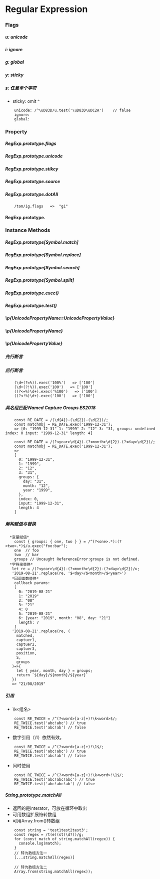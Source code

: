 # Regular Expression

### Flags
##### u: unicode
##### i: ignore
##### g: global
##### y: sticky
##### s: 任意单个字符
* sticky: omit ^

```
    unicode: /^\uD83D/u.test('\uD83D\uDC2A')    // false
    ignore: 
    global: 
```

### Property
##### RegExp.prototype.flags
##### RegExp.prototype.unicode    
##### RegExp.prototype.stikcy    
##### RegExp.prototype.source    
##### RegExp.prototype.dotAll

```
    /tom/ig.flags   =>  "gi"
```
#### RegExp.prototype.

### Instance Methods
##### RegExp.prototype[Symbol.match]
##### RegExp.prototype[Symbol.replace]
##### RegExp.prototype[Symbol.search]
##### RegExp.prototype[Symbol.split]

##### RegExp.prototype.exec()
##### RegExp.prototype.test()

##### \p{UnicodePropertyName=UnicodePropertyValue}
##### \p{UnicodePropertyName}
##### \p{UnicodePropertyValue}

##### 先行断言
##### 后行断言
```
    (\d+(?=%)).exec('100%')   => ['100']
    (\d+(?!%)).exec('100')   => ['100']
    ((?<=%)\d+).exec('%100')   => ['100']
    ((?<!%)\d+).exec('100')   => ['100']
```

##### 具名组匹配 Named Capture Groups ES2018
```
    const RE_DATE = /(\d{4})-(\d{2})-(\d{2})/;
    const matchObj = RE_DATE.exec('1999-12-31');
    => [0: "1999-12-31" 1: "1999" 2: "12" 3: "31, groups: undefined index: 0 input: "1999-12-31" length: 4]

    const RE_DATE = /(?<year>\d{4})-(?<month>\d{2})-(?<day>\d{2})/;
    const matchObj = RE_DATE.exec('1999-12-31');
    => 
    [
      0: "1999-12-31", 
      1: "1999", 
      2: "12", 
      3: "31", 
      groups: {
        day: "31", 
        month: "12", 
        year: "1999",
      },
      index: 0, 
      input: "1999-12-31",
      length: 4
    ]
```

##### 解构赋值与替换
```
  *变量赋值*
    const { groups: { one, two } } = /^(?<one>.*):(?<two>.*)$/u.exec("foo:bar");
    one  // foo
    two  // bar
    groups // Uncaught ReferenceError:groups is not defined.
  *字符串替换*
   let re = /(?<year>\d{4})-(?<month>\d{2})-(?<day>\d{2})/u;
   '2019-08-21'.replace(re, '$<day>/$<month>/$<year>')
   *回调函数替换*
    callback params:
    [ 
      0: "2019-08-21"
      1: "2019"
      2: "08"
      3: "21"
      4: 0
      5: "2019-08-21"
      6: {year: "2019", month: "08", day: "21"}
      length: 7
    ]
   '2019-08-21'.replace(re, (
     matched,
     captuer1,
     captuer2,
     captuer3,
     position,
     S,
     groups
   )=>{
     let { year, month, day } = groups;
     return `${day}/${month}/${year}`
   })
   => "21/08/2019"
```

##### 引用
* \k<组名>
```
    const RE_TWICE = /^(?<word>[a-z]+)!\k<word>$/;
    RE_TWICE.test('abc!abc') // true
    RE_TWICE.test('abc!ab') // false
```
* 数字引用（\1）依然有效。
```
    const RE_TWICE = /^(?<word>[a-z]+)!\1$/;
    RE_TWICE.test('abc!abc') // true
    RE_TWICE.test('abc!ab') // false
```
* 同时使用
```
    const RE_TWICE = /^(?<word>[a-z]+)!\k<word>!\1$/;
    RE_TWICE.test('abc!abc!abc') // true
    RE_TWICE.test('abc!abc!ab') // false
```

##### String.prototype.matchAll
* 返回的是interator，可放在循环中取出
* 可用数组扩展符转数组
* 可用Array.from()转数组
```
    const string = 'test1test2test3';
    const regex = /t(e)(st(\d?))/g;
    for (const match of string.matchAll(regex)) {
      console.log(match);
    }
    // 转为数组方法一
    [...string.matchAll(regex)]

    // 转为数组方法二
    Array.from(string.matchAll(regex));
```